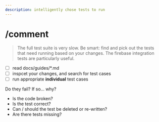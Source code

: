 ```yaml
---
description: intelligently chose tests to run
---
```


# /comment

> The full test suite is very slow.  Be smart: find and pick out the tests that need running based on your changes. The firebase integration tests are particularly useful.

- [ ] read docs/guides/*.md
- [ ] inspcet your changes, and search for test cases
- [ ] run appropriate **individual** test cases

Do they fail?  If so... why? 

* Is the code broken?
* Is the test correct?
* Can / should the test be deleted or re-written?
* Are there tests missing?
